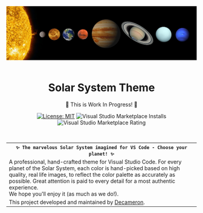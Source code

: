 <div align="center">
<a align="center" href="https://marketplace.visualstudio.com/items?itemName=decameron.solar-system-theme"><img align="center" src="images/assets/solar-system.jpg" /></a>  
<br/><br/>

# Solar System Theme
📌 This is Work In Progress! 📌  

[![License: MIT](https://img.shields.io/badge/License-MIT-yellow.svg)](https://opensource.org/licenses/MIT)
![Visual Studio Marketplace Installs](https://img.shields.io/visual-studio-marketplace/i/decameron.solar-system-theme)
![Visual Studio Marketplace Rating](https://img.shields.io/visual-studio-marketplace/r/decameron.solar-system-theme)

</div>
<br/>

<table width='100%' align="center">
    <tr>
        <td align='center' width='100%' colspan='2'>
            <strong><code>✨ The marvelous Solar System imagined for VS Code - Choose your planet! ✨</code></strong><br />
        </td>
    </tr>
    <tr>
        <td align='left' width='100%' colspan='2'>
            A professional, hand-crafted theme for Visual Studio Code. For every planet of the Solar System, each color is hand-picked based on high quality, real life images, to reflect the color palette as accurately as possible. Great attention is paid to every detail for a most authentic experience.<br/>
            We hope you'll enjoy it (as much as we do!). </a>
        </td>
    </tr>
    <tr>
        <td align='left' width='100%' colspan='2'>
            This project developed and maintained by <a href='https://github.com/decameronn' target="_blank">Decameron</a>.
        </td>
    </tr>
    <tr>
        <td align='left' width='100%' colspan='2>
            Solar System Image by <a href="https://pixabay.com/users/tumisu-148124/?utm_source=link-attribution&amp;utm_medium=referral&amp;utm_campaign=image&amp;utm_content=5680167">Tumisu</a> from <a href="https://pixabay.com/?utm_source=link-attribution&amp;utm_medium=referral&amp;utm_campaign=image&amp;utm_content=5680167">Pixabay</a>
        <td>
    </tr>
</table>
<br/>

## Quick Install
1. Open the extensions sidebar on VS Code  
2. Search for **Solar System Theme**  
3. Click **Install** to install it  
4. Select **Set Color Theme**  
5. Code/File ＞ Preferences ＞ Color Theme ＞ **Solar System Theme - Jupiter**  
6. Please [rate it](https://marketplace.visualstudio.com/items?itemName=decameron.solar-system-theme) if you enjoy it!  

## Alternate Install
1. Launch Quick Open menu using  <kbd>Cmd</kbd>+<kbd>P</kbd> or <kbd>Ctrl</kbd>+<kbd>P</kbd>  
2. Type the command `ext install solar-system-theme`
3. Click **Install** to install it  
4. Click on **Reload** to reload VS Code  
5. Code/File ＞ Preferences ＞ Color Theme ＞ **Solar System Theme - Jupiter**  
6. Please [rate it](https://marketplace.visualstudio.com/items?itemName=decameron.solar-system-theme) if you enjoy it!  

## Recommended custom settings
We recommend the following settings for the best experience, especially if you have [Cascadia Code](https://github.com/microsoft/cascadia-code) font installed.  

```json
"workbench.colorTheme": "Solar System Theme - Jupiter",
"workbench.iconTheme": "vscode-icons",
"workbench.productIconTheme": "fluent-icons",
"editor.fontFamily": "'Cascadia Code Light', 'Jetbrains Mono', 'Fira Code', monospace",
"terminal.integrated.fontFamily": "'Cascadia Code Light', 'Jetbrains Mono', monospace",
"editor.fontSize": 15,
"editor.fontLigatures": true,
"terminal.integrated.fontSize": 14,
"terminal.integrated.cursorStyle": "line",
"files.autoSave": "afterDelay"
```

## Release schedule
We aim to release one sub-theme, once every two-weeks.  
Please note: The theme collection will be updated and you will have to reload VS Code before chosing the newest theme.
  
1. First theme released: Jupiter.  
2. In Work - Saturn
3. In Work - Venus  
4. ... TBU
  
## While you wait for new planets to populate the Solar System
You can read more about the planetary system we all live in on [Wikipedia](https://en.wikipedia.org/wiki/Solar_System)  
  
## Look & Feel
### Welcome Screen
![Welcome Screen](/images/samples/welcome-screen.png)
### Javascript 
![JS Code Sample](/images/samples/js.png)
### Python 
![Python Code Sample](/images/samples/python.png)
### HTML 
![HTML Code Sample](/images/samples/html.png)
### CSS 
![CSS Code Sample](/images/samples/css.png)
